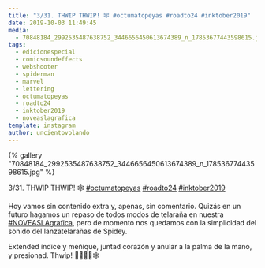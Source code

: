 ```yaml
---
title: "3/31. THWIP THWIP! 🕸 #octumatopeyas #roadto24 #inktober2019"
date: 2019-10-03 11:49:45
media: 
  - 70848184_2992535487638752_3446656450613674389_n_17853677443598615.jpg
tags: 
  - edicionespecial
  - comicsoundeffects
  - webshooter
  - spiderman
  - marvel
  - lettering
  - octumatopeyas
  - roadto24
  - inktober2019
  - noveaslagrafica
template: instagram
author: uncientovolando
---
```


{% gallery "70848184_2992535487638752_3446656450613674389_n_17853677443598615.jpg" %}

3/31. THWIP THWIP! 🕸 [#octumatopeyas](/etiquetas/octumatopeyas) [#roadto24](/etiquetas/roadto24) [#inktober2019](/etiquetas/inktober2019)

Hoy vamos sin contenido extra y, apenas, sin comentario. Quizás en un futuro hagamos un repaso de todos modos de telaraña en nuestra [#NOVEASLAgrafica](/etiquetas/noveaslagrafica), pero de momento nos quedamos con la simplicidad del sonido del lanzatelarañas de Spidey.

Extended índice y meñique, juntad corazón y anular a la palma de la mano, y presionad. Thwip! 🤟🏻🤘🏻🕸
